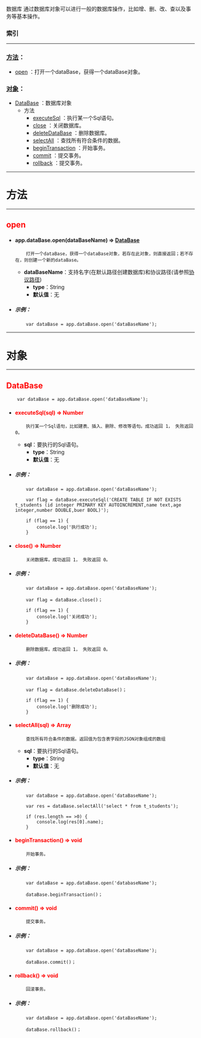 
数据库 通过数据库对象可以进行一般的数据库操作，比如增、删、改、查以及事务等基本操作。



###	索引
***
###	[方法](#方法)：

*	[open](#open) ：打开一个dataBase，获得一个dataBase对象。

###	[对象](#对象)：

*	[DataBase](#DataBase) ：数据库对象
	-	方法
		-	[executeSql](#executeSql) ：执行某一个Sql语句。
		-	[close](#close) ：关闭数据库。
		-	[deleteDataBase](#deleteDataBase) ：删除数据库。
		-	[selectAll](#selectAll) ：查找所有符合条件的数据。
		-	[beginTransaction](#beginTransaction) ：开始事务。
		-	[commit](#commit) ：提交事务。
		-	[rollback](#rollback) ：提交事务。

***
#	<div id="方法">方法</div>
***

## <div id="open" style="color:red">open</div>
-	####	app.dataBase.open(dataBaseName)   ⇒ [DataBase](#DataBase) 
			打开一个dataBase，获得一个dataBase对象，若存在此对象，则直接返回；若不存在，则创建一个新的dataBase。
	-	**dataBaseName**：支持名字(在默认路径创建数据库)和协议路径(请参照[协议路径](./xieyilujin))
		-	**type**：String
		-	**默认值**：无

-	#####	示例：

			var dataBase = app.dataBase.open('dataBaseName');

***
#	<div id="对象">对象</div>
***

##	<div id="DataBase" style="color:red">DataBase</div>

		var dataBase = app.dataBase.open('dataBaseName');
	
-	#### <div id="executeSql" style="color:red">executeSql(sql)   ⇒ Number </div>   
			执行某一个Sql语句，比如建表、插入、删除、修改等语句。成功返回 1， 失败返回 0。
	-	**sql**：要执行的Sql语句。
		-	**type**：String
		-	**默认值**：无

-	#####	示例：

			var dataBase = app.dataBase.open('dataBaseName');

			var flag = dataBase.executeSql('CREATE TABLE IF NOT EXISTS t_students (id integer PRIMARY KEY AUTOINCREMENT,name text,age integer,number DOUBLE,buer BOOL)');

			if (flag == 1) {
			    console.log('执行成功');
			}

-	#### <div id="close" style="color:red">close()   ⇒ Number </div>   
			关闭数据库。成功返回 1， 失败返回 0。

-	#####	示例：

			var dataBase = app.dataBase.open('dataBaseName');

			var flag = dataBase.close()；

			if (flag == 1) {
			    console.log('关闭成功');
			}

-	#### <div id="deleteDataBase" style="color:red">deleteDataBase()   ⇒ Number </div>   
			删除数据库。成功返回 1， 失败返回 0。

-	#####	示例：

			var dataBase = app.dataBase.open('dataBaseName');

			var flag = dataBase.deleteDataBase()；

			if (flag == 1) {
			    console.log('删除成功');
			}

-	#### <div id="selectAll" style="color:red">selectAll(sql)   ⇒ Array </div>   
			查找所有符合条件的数据。返回值为包含表字段的JSON对象组成的数组
	-	**sql**：要执行的Sql语句。
		-	**type**：String
		-	**默认值**：无

-	#####	示例：

			var dataBase = app.dataBase.open('dataBaseName');

			var res = dataBase.selectAll('select * from t_students');

			if (res.length == >0) {
			    console.log(res[0].name);
			}

-	#### <div id="beginTransaction" style="color:red">beginTransaction()   ⇒ void </div>   
			开始事务。

-	#####	示例：

			var dataBase = app.dataBase.open('databaseName');

			dataBase.beginTransaction()；

-	#### <div id="commit" style="color:red">commit()   ⇒ void </div>   
			提交事务。

-	#####	示例：

			var dataBase = app.dataBase.open('dataBaseName');

			dataBase.commit()；

-	#### <div id="rollback" style="color:red">rollback()   ⇒ void </div>   
			回滚事务。

-	#####	示例：

			var dataBase = app.dataBase.open('dataBaseName');

			dataBase.rollback()；